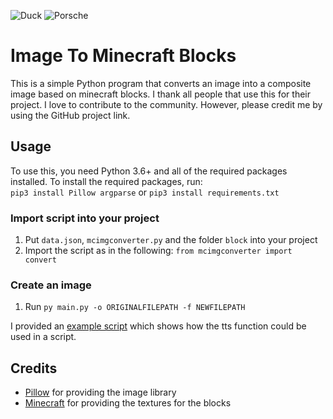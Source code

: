![Duck](https://raw.githubusercontent.com/GiorDior/Image-To-Minecraft-Blocks/main/example_composite_images/duck.png)
![Porsche](https://raw.githubusercontent.com/GiorDior/Image-To-Minecraft-Blocks/main/example_composite_images/porsche.png)

# Image To Minecraft Blocks

This is a simple Python program that converts an image into a composite image based on minecraft blocks.
I thank all people that use this for their project. I love to contribute to the community. However, please credit me by using the GitHub project link.

## Usage

To use this, you need Python 3.6+ and all of the required packages installed.
To install the required packages, run: 
<br>`pip3 install Pillow argparse` or `pip3 install requirements.txt`

### Import script into your project
1. Put `data.json`, `mcimgconverter.py` and the folder `block` into your project
2. Import the script as in the following: `from mcimgconverter import convert`

### Create an image
1. Run `py main.py -o ORIGINALFILEPATH -f NEWFILEPATH`

I provided an [example script](https://github.com/GiorDior/TikTok-Voice-TTS/blob/main/examplescript.py) which shows how the tts function could be used in a script.

## Credits
- [Pillow](https://github.com/python-pillow/Pillow) for providing the image library
- [Minecraft](https://www.minecraft.net/de-de) for providing the textures for the blocks

